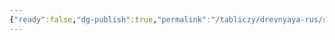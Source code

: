 ```yaml
---
{"ready":false,"dg-publish":true,"permalink":"/tabliczy/drevnyaya-rus/spas-vsederzhitel-iz-derevni-gavshinka/","dgPassFrontmatter":true}
---
```



